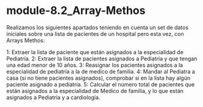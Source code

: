 # module-8.2_Array-Methos
Realizamos los siguientes apartados teniendo en cuenta un set de datos iniciales sobre una lista de pacientes de un hospital pero esta vez, con Arrays Methos:

1: Extraer la lista de paciente que están asignados a la especialidad de Pediatría.
2: Extraer la lista de pacientes asignados a Pediatría y que tengan una edad menor de 10 años.
3: Reasignar los pacientes asignados a la especialidad de pediatría a la de medico de familia.
4: Mandar al Pediatra a casa (si no tiene pacientes asignados), comprobar si en la lista hay algún paciente asignado a pediatría.
5: Calcular el número total de pacientes que están asignados a la especialidad de Medico de familia, y lo que están asignados a Pediatría y a cardiología.
